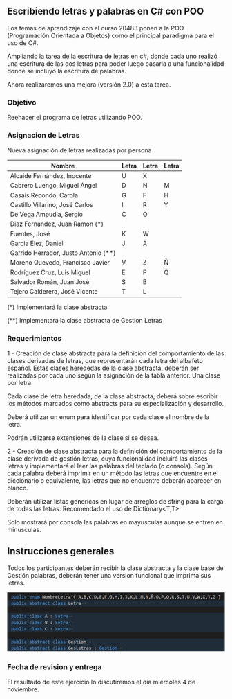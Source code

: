 ##  Escribiendo letras y palabras en C# con POO

Los temas de aprendizaje con el curso 20483 ponen a la POO (Programación Orientada a Objetos) como el principal paradigma para el uso de C#.

Ampliando la tarea de la escritura de letras en c#, donde cada uno realizó una escritura de las dos letras para poder luego pasarla a una funcionalidad donde se incluyo la escritura de palabras.

Ahora realizaremos una mejora (versión 2.0) a esta tarea.

### Objetivo

Reehacer el programa de letras utilizando POO.

### Asignacion de Letras

Nueva asignación de letras realizadas por persona

| Nombre                               | Letra | Letra | Letra |
| ------------------------------------ | ----- | ----- | ----- |
| Alcaide  Fernández, Inocente         | U     | X     |       |
| Cabrero Luengo, Miguel Ángel         | D     | N     | M     |
| Casais Recondo, Carola               | G     | F     | H     |
| Castillo Villarino, José Carlos      | I     | R     | Y     |
| De Vega Ampudia, Sergio              | C     | O     |       |
| Diaz Fernandez, Juan Ramon (*)       |       |       |       |
| Fuentes, José                        | K     | W     |       |
| Garcia Elez, Daniel                  | J     | A     |       |
| Garrido Herrador, Justo Antonio (**) |       |       |       |
| Moreno Quevedo, Francisco Javier     | V     | Z     | Ñ     |
| Rodríguez Cruz, Luis Miguel          | E     | P     | Q     |
| Salvador Román, Juan José            | S     | B     |       |
| Tejero Calderera, José Vicente       | T     | L     |       |

(*) Implementará la clase abstracta

(**) Implementará la clase abstracta de Gestion Letras 

### Requerimientos

1 - Creación de clase abstracta para la definicion del comportamiento de las clases derivadas de letras, que representarán cada letra del albafeto español. Estas clases herededas de la clase abstracta, deberán ser realizadas por cada uno según la asignación de la tabla anterior. Una clase por letra.

Cada clase de letra heredada, de la clase abstracta, deberá sobre escribir los métodos marcados como abstracts para su especialización y desarrollo.

Deberá utilizar un enum para identificar por cada clase el nombre de la letra.

Podrán utilizarse extensiones de la clase si se desea.

2 - Creación de clase abstracta para la definición del comportamiento de la clase derivada de gestión letras, cuya funcionalidad incluirá las clases letras y implementará el leer las palabras del teclado (o consola). Según cada palabra deberá imprimir en un método las letras que encuentre en el diccionario o equivalente, las letras que no encuentre deberán aparecer en blanco.

Deberán utilizar listas genericas en lugar de arreglos de string para la carga de todas las letras. Recomendado el uso de Dictionary<T,T>

Solo mostrará por consola las palabras en mayusculas aunque se entren en minusculas.

## Instrucciones generales

Todos los participantes deberán recibir la clase abstracta y la clase base de Gestión palabras, deberán tener una version funcional que imprima sus letras.



![](./img/clases.png)

### Fecha de revision y entrega

El resultado de este ejercicio lo discutiremos el dia miercoles 4 de noviembre.



